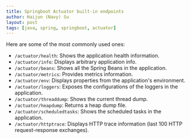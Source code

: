 ```yaml
---
title: Springboot Actuator built-in endpoints
author: Haijun (Navy) Su
layout: post
tags: [java, spring, springboot, actuator]
---
```


Here are some of the most commonly used ones:

* `/actuator/health`: Shows the application health information.
* `/actuator/info`: Displays arbitrary application info.
* `/actuator/beans`: Shows all the Spring Beans in the application.
* `/actuator/metrics`: Provides metrics information.
* `/actuator/env`: Displays properties from the application's environment.
* `/actuator/loggers`: Exposes the configurations of the loggers in the application.
* `/actuator/threaddump`: Shows the current thread dump.
* `/actuator/heapdump`: Returns a heap dump file.
* `/actuator/scheduledtasks`: Shows the scheduled tasks in the application.
* `/actuator/httptrace`: Displays HTTP trace information (last 100 HTTP request-response exchanges).
